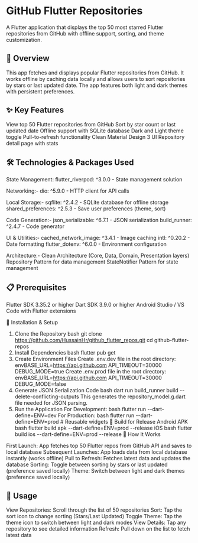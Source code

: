 # GitHub Flutter Repositories
A Flutter application that displays the top 50 most starred Flutter repositories from GitHub with offline support, sorting, and theme customization.

## 📱 Overview
This app fetches and displays popular Flutter repositories from GitHub. It works offline by caching data locally and allows users to sort repositories by stars or last updated date. The app features both light and dark themes with persistent preferences.

## ✨ Key Features

View top 50 Flutter repositories from GitHub
Sort by star count or last updated date
Offline support with SQLite database
Dark and Light theme toggle
Pull-to-refresh functionality
Clean Material Design 3 UI
Repository detail page with stats

## 🛠️ Technologies & Packages Used
State Management:
flutter_riverpod: ^3.0.0 - State management solution

Networking:-
dio: ^5.9.0 - HTTP client for API calls

Local Storage:-
sqflite: ^2.4.2 - SQLite database for offline storage
shared_preferences: ^2.5.3 - Save user preferences (theme, sort)

Code Generation:-
json_serializable: ^6.7.1 - JSON serialization
build_runner: ^2.4.7 - Code generator

UI & Utilities:-
cached_network_image: ^3.4.1 - Image caching
intl: ^0.20.2 - Date formatting
flutter_dotenv: ^6.0.0 - Environment configuration

Architecture:-
Clean Architecture (Core, Data, Domain, Presentation layers)
Repository Pattern for data management
StateNotifier Pattern for state management

## 📋 Prerequisites

Flutter SDK 3.35.2 or higher
Dart SDK 3.9.0 or higher
Android Studio / VS Code with Flutter extensions

🚀 Installation & Setup
1. Clone the Repository
   bash
   git clone https://github.com/HussainHr/github_flutter_repos.git
   cd github-flutter-repos
2. Install Dependencies
   bash
   flutter pub get
3. Create Environment Files
   Create .env.dev file in the root directory:
   envBASE_URL=https://api.github.com
   API_TIMEOUT=30000
   DEBUG_MODE=true
   Create .env.prod file in the root directory:
   envBASE_URL=https://api.github.com
   API_TIMEOUT=30000
   DEBUG_MODE=false
4. Generate JSON Serialization Code
   bash
   dart run build_runner build --delete-conflicting-outputs
      This generates the repository_model.g.dart file needed for JSON parsing.
5. Run the Application
   For Development:
   bash
   flutter run --dart-define=ENV=dev
      For Production:
      bash
   flutter run --dart-define=ENV=prod
                 # Reusable widgets
     🔧 Build for Release
     Android APK
     bash
    flutter build apk --dart-define=ENV=prod --release
     iOS
     bash
     flutter build ios --dart-define=ENV=prod --release
    🎯 How It Works

First Launch: App fetches top 50 Flutter repos from GitHub API and saves to local database
Subsequent Launches: App loads data from local database instantly (works offline)
Pull to Refresh: Fetches latest data and updates the database
Sorting: Toggle between sorting by stars or last updated (preference saved locally)
Theme: Switch between light and dark themes (preference saved locally)

## 📖 Usage
    
View Repositories: Scroll through the list of 50 repositories
Sort: Tap the sort icon to change sorting (Stars/Last Updated)
Toggle Theme: Tap the theme icon to switch between light and dark modes
View Details: Tap any repository to see detailed information
Refresh: Pull down on the list to fetch latest data
